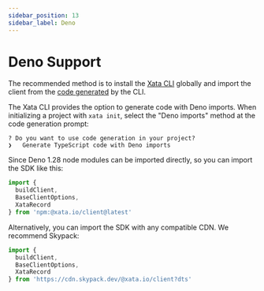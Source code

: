 ```yaml
---
sidebar_position: 13
sidebar_label: Deno
---
```


# Deno Support

The recommended method is to install the [Xata CLI](/cli/installation) globally and import the client from the [code generated](/cli/codegen) by the CLI.

The Xata CLI provides the option to generate code with Deno imports. When initializing a project with `xata init`, select the "Deno imports" method at the code generation prompt:

```
? Do you want to use code generation in your project?
❯   Generate TypeScript code with Deno imports
```

Since Deno 1.28 node modules can be imported directly, so you can import the SDK like this:

```ts
import {
  buildClient,
  BaseClientOptions,
  XataRecord
} from 'npm:@xata.io/client@latest'
```

Alternatively, you can import the SDK with any compatible CDN. We recommend Skypack:

```ts
import {
  buildClient,
  BaseClientOptions,
  XataRecord
} from 'https://cdn.skypack.dev/@xata.io/client?dts'
```
